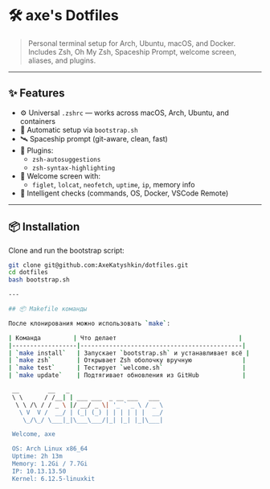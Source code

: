 # 🛠️ axe's Dotfiles

> Personal terminal setup for Arch, Ubuntu, macOS, and Docker.  
> Includes Zsh, Oh My Zsh, Spaceship Prompt, welcome screen, aliases, and plugins.

---

## ✨ Features

- ⚙️ Universal `.zshrc` — works across macOS, Arch, Ubuntu, and containers
- 🚀 Automatic setup via `bootstrap.sh`
- 🛰️ Spaceship prompt (git-aware, clean, fast)
- 🤖 Plugins:
  - `zsh-autosuggestions`
  - `zsh-syntax-highlighting`
- 🎨 Welcome screen with:
  - `figlet`, `lolcat`, `neofetch`, `uptime`, `ip`, memory info
- 🧠 Intelligent checks (commands, OS, Docker, VSCode Remote)

---

## 📦 Installation

Clone and run the bootstrap script:

```bash
git clone git@github.com:AxeKatyshkin/dotfiles.git
cd dotfiles
bash bootstrap.sh

---

## 📦 Makefile команды

После клонирования можно использовать `make`:

| Команда         | Что делает                                  |
|------------------|---------------------------------------------|
| `make install`   | Запускает `bootstrap.sh` и устанавливает всё |
| `make zsh`       | Открывает Zsh оболочку вручную              |
| `make test`      | Тестирует `welcome.sh`                      |
| `make update`    | Подтягивает обновления из GitHub            |

 __        __   _
 \ \      / /__| | ___ ___  _ __ ___   ___
  \ \ /\ / / _ \ |/ __/ _ \| '_ ` _ \ / _ \
   \ V  V /  __/ | (_| (_) | | | | | |  __/
    \_/\_/ \___|_|\___\___/|_| |_| |_|\___|

 Welcome, axe

 OS: Arch Linux x86_64
 Uptime: 2h 13m
 Memory: 1.2Gi / 7.7Gi
 IP: 10.13.13.50
 Kernel: 6.12.5-linuxkit
